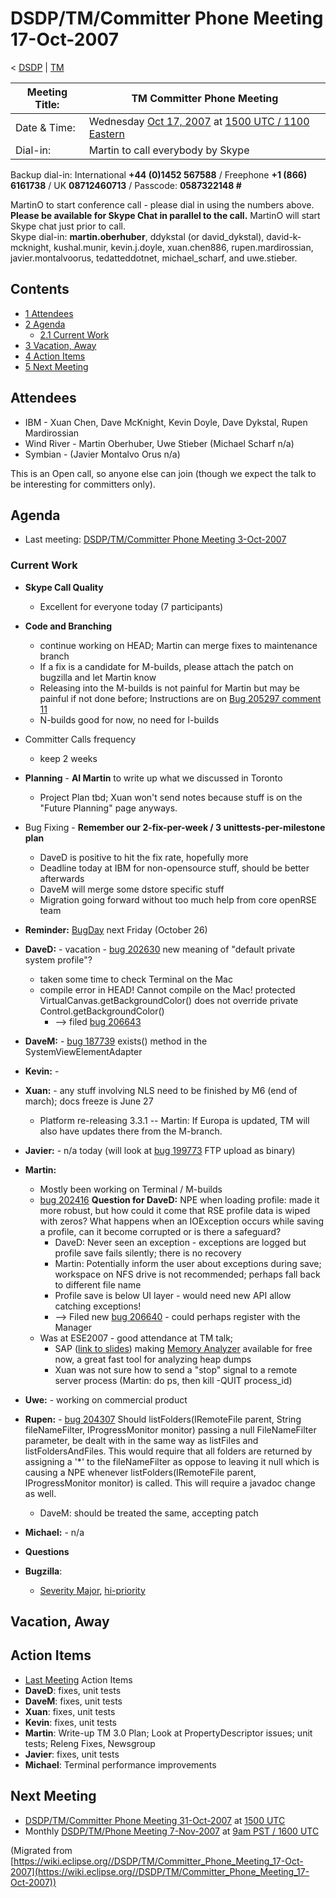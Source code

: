 

DSDP/TM/Committer Phone Meeting 17-Oct-2007
===========================================

< [DSDP](./DSDP "DSDP")‎ | [TM](./TM "DSDP/TM")

| Meeting Title: | **TM Committer Phone Meeting** |
| --- | --- |
| Date & Time: | Wednesday [Oct 17, 2007](./index.php?title=Oct_17,_2007&action=edit&redlink=1 "Oct 17, 2007 (page does not exist)") at [1500 UTC / 1100 Eastern](http://www.timeanddate.com/worldclock/meetingdetails.html?year=2007&month=10&day=17&hour=15&min=00&sec=0&p1=224&p2=159&p3=250&p4=136&p5=223&iv=1800) |
| Dial-in: | Martin to call everybody by Skype |

Backup dial-in: International **+44 (0)1452 567588** / Freephone **+1 (866) 6161738** / UK **08712460713** / Passcode: **0587322148 #**

MartinO to start conference call - please dial in using the numbers above.  
**Please be available for Skype Chat in parallel to the call.** MartinO will start Skype chat just prior to call.  
Skype dial-in: **martin.oberhuber**, ddykstal (or david\_dykstal), david-k-mcknight, kushal.munir, kevin.j.doyle, xuan.chen886, rupen.mardirossian, javier.montalvoorus, tedatteddotnet, michael\_scharf, and uwe.stieber.  

Contents
--------

*   [1 Attendees](#Attendees)
*   [2 Agenda](#Agenda)
    *   [2.1 Current Work](#Current-Work)
*   [3 Vacation, Away](#Vacation.2C-Away)
*   [4 Action Items](#Action-Items)
*   [5 Next Meeting](#Next-Meeting)

Attendees
---------

*   IBM - Xuan Chen, Dave McKnight, Kevin Doyle, Dave Dykstal, Rupen Mardirossian
*   Wind River - Martin Oberhuber, Uwe Stieber (Michael Scharf n/a)
*   Symbian - (Javier Montalvo Orus n/a)

This is an Open call, so anyone else can join (though we expect the talk to be interesting for committers only).

Agenda
------

*   Last meeting: [DSDP/TM/Committer Phone Meeting 3-Oct-2007](./Committer_Phone_Meeting_3-Oct-2007 "DSDP/TM/Committer Phone Meeting 3-Oct-2007")

### Current Work

*   **Skype Call Quality**
    *   Excellent for everyone today (7 participants)
*   **Code and Branching**
    *   continue working on HEAD; Martin can merge fixes to maintenance branch
    *   If a fix is a candidate for M-builds, please attach the patch on bugzilla and let Martin know
    *   Releasing into the M-builds is not painful for Martin but may be painful if not done before; Instructions are on [Bug 205297 comment 11](https://bugs.eclipse.org/bugs/show_bug.cgi?id=205297#c11)
    *   N-builds good for now, no need for I-builds
*   Committer Calls frequency
    *   keep 2 weeks
*   **Planning** \- **AI Martin** to write up what we discussed in Toronto
    *   Project Plan tbd; Xuan won't send notes because stuff is on the "Future Planning" page anyways.
*   Bug Fixing - **Remember our 2-fix-per-week / 3 unittests-per-milestone plan**
    *   DaveD is positive to hit the fix rate, hopefully more
    *   Deadline today at IBM for non-opensource stuff, should be better afterwards
    *   DaveM will merge some dstore specific stuff
    *   Migration going forward without too much help from core openRSE team
*   **Reminder:** [BugDay](https://wiki.eclipse.org/BugDay/October_2007) next Friday (October 26)
*   **DaveD:** \- vacation - [bug 202630](https://bugs.eclipse.org/bugs/show_bug.cgi?id=202630) new meaning of "default private system profile"?
    *   taken some time to check Terminal on the Mac
    *   compile error in HEAD! Cannot compile on the Mac! protected VirtualCanvas.getBackgroundColor() does not override private Control.getBackgroundColor()
        *   --\> filed [bug 206643](https://bugs.eclipse.org/bugs/show_bug.cgi?id=206643)
*   **DaveM:** \- [bug 187739](https://bugs.eclipse.org/bugs/show_bug.cgi?id=187739) exists() method in the SystemViewElementAdapter
*   **Kevin:** -
*   **Xuan:** \- any stuff involving NLS need to be finished by M6 (end of march); docs freeze is June 27
    *   Platform re-releasing 3.3.1 -- Martin: If Europa is updated, TM will also have updates there from the M-branch.
*   **Javier:** \- n/a today (will look at [bug 199773](https://bugs.eclipse.org/bugs/show_bug.cgi?id=199773) FTP upload as binary)
*   **Martin:**
    *   Mostly been working on Terminal / M-builds
    *   [bug 202416](https://bugs.eclipse.org/bugs/show_bug.cgi?id=202416) **Question for DaveD:** NPE when loading profile: made it more robust, but how could it come that RSE profile data is wiped with zeros? What happens when an IOException occurs while saving a profile, can it become corrupted or is there a safeguard?
        *   DaveD: Never seen an exception - exceptions are logged but profile save fails silently; there is no recovery
        *   Martin: Potentially inform the user about exceptions during save; workspace on NFS drive is not recommended; perhaps fall back to different file name
        *   Profile save is below UI layer - would need new API allow catching exceptions!
        *   --\> Filed new [bug 206640](https://bugs.eclipse.org/bugs/show_bug.cgi?id=206640) \- could perhaps register with the Manager
    *   Was at ESE2007 - good attendance at TM talk;
        *   SAP ([link to slides](http://www.eclipsecon.org/summiteurope2007/index.php?page=detail/&id=65)) making [Memory Analyzer](https://www.sdn.sap.com/irj/sdn/wiki?path=/display/Java/Java+Memory+Analysis) available for free now, a great fast tool for analyzing heap dumps
        *   Xuan was not sure how to send a "stop" signal to a remote server process (Martin: do ps, then kill -QUIT process_id)
*   **Uwe:** \- working on commercial product
*   **Rupen:** \- [bug 204307](https://bugs.eclipse.org/bugs/show_bug.cgi?id=204307) Should listFolders(IRemoteFile parent, String fileNameFilter, IProgressMonitor monitor) passing a null FileNameFilter parameter, be dealt with in the same way as listFiles and listFoldersAndFiles. This would require that all folders are returned by assigning a '*' to the fileNameFilter as oppose to leaving it null which is causing a NPE whenever listFolders(IRemoteFile parent, IProgressMonitor monitor) is called. This will require a javadoc change as well.
    *   DaveM: should be treated the same, accepting patch
*   **Michael:** \- n/a
*   **Questions**

*   **Bugzilla**:
    *   [Severity Major](https://bugs.eclipse.org/bugs/buglist.cgi?query_format=advanced&classification=DSDP&product=Target+Management&bug_status=UNCONFIRMED&bug_status=NEW&bug_status=ASSIGNED&bug_status=REOPENED&bug_severity=blocker&bug_severity=critical&bug_severity=major&cmdtype=doit), [hi-priority](https://bugs.eclipse.org/bugs/buglist.cgi?query_format=advanced&classification=DSDP&product=Target+Management&bug_status=UNCONFIRMED&bug_status=NEW&bug_status=ASSIGNED&bug_status=REOPENED&cmdtype=doit&field0-0-0=priority&type0-0-0=regexp&value0-0-0=P%5B12%5D&field0-0-1=bug_severity&type0-0-1=regexp&value0-0-1=blocker%7Ccritical%7Cmajor)

Vacation, Away
--------------

Action Items
------------

*   [Last Meeting](./Committer_Phone_Meeting_3-Oct-2007#Action_Items "DSDP/TM/Committer Phone Meeting 3-Oct-2007") Action Items
*   **DaveD**: fixes, unit tests
*   **DaveM**: fixes, unit tests
*   **Xuan**: fixes, unit tests
*   **Kevin**: fixes, unit tests
*   **Martin**: Write-up TM 3.0 Plan; Look at PropertyDescriptor issues; unit tests; Releng Fixes, Newsgroup
*   **Javier**: fixes, unit tests
*   **Michael**: Terminal performance improvements

Next Meeting
------------

*   [DSDP/TM/Committer Phone Meeting 31-Oct-2007](./Committer_Phone_Meeting_31-Oct-2007 "DSDP/TM/Committer Phone Meeting 31-Oct-2007") at [1500 UTC](http://www.timeanddate.com/worldclock/meetingdetails.html?year=2007&month=10&day=31&hour=15&min=00&sec=0&p1=224&p2=159&p3=250&p4=136&p5=223&iv=1800)
*   Monthly [DSDP/TM/Phone Meeting 7-Nov-2007](./Phone_Meeting_7-Nov-2007 "DSDP/TM/Phone Meeting 7-Nov-2007") at [9am PST / 1600 UTC](http://www.timeanddate.com/worldclock/fixedtime.html?month=11&day=7&year=2007&hour=16&min=00&sec=0&p1=0)


(Migrated from [https://wiki.eclipse.org//DSDP/TM/Committer_Phone_Meeting_17-Oct-2007](https://wiki.eclipse.org//DSDP/TM/Committer_Phone_Meeting_17-Oct-2007))